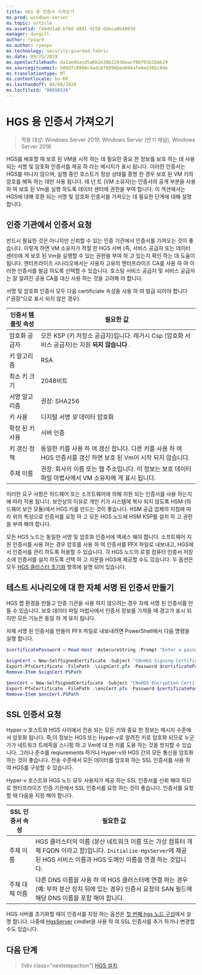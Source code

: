 ```yaml
---
title: HGS 용 인증서 가져오기
ms.prod: windows-server
ms.topic: article
ms.assetid: f4b4d1a8-bf6d-4881-9150-ddeca8b48038
manager: dongill
author: rpsqrd
ms.author: ryanpu
ms.technology: security-guarded-fabric
ms.date: 09/25/2019
ms.openlocfilehash: da1ae4bacd5a6b2e38b22930aacf06f65b16bb29
ms.sourcegitcommit: b00d7c8968c4adc8f699dbee694afe6ed36bc9de
ms.translationtype: MT
ms.contentlocale: ko-KR
ms.lasthandoff: 04/08/2020
ms.locfileid: "80856536"
---
```

# <a name="obtain-certificates-for-hgs"></a>HGS 용 인증서 가져오기

>적용 대상: Windows Server 2019, Windows Server (반기 채널), Windows Server 2016

HGS를 배포할 때 보호 된 VM을 시작 하는 데 필요한 중요 한 정보를 보호 하는 데 사용 되는 서명 및 암호화 인증서를 제공 하 라는 메시지가 표시 됩니다.
이러한 인증서는 HGS를 떠나지 않으며, 실행 중인 호스트가 정상 상태를 증명 한 경우 보호 된 VM 키의 암호를 해독 하는 데만 사용 됩니다.
테 넌 트 (VM 소유자)는 인증서의 공개 부분을 사용 하 여 보호 된 Vm을 실행 하도록 데이터 센터에 권한을 부여 합니다.
이 섹션에서는 HGS에 대해 호환 되는 서명 및 암호화 인증서를 가져오는 데 필요한 단계에 대해 설명 합니다.

## <a name="request-certificates-from-your-certificate-authority"></a>인증 기관에서 인증서 요청

반드시 필요한 것은 아니지만 신뢰할 수 있는 인증 기관에서 인증서를 가져오는 것이 좋습니다.
이렇게 하면 VM 소유자가 적절 한 HGS 서버 (즉, 서비스 공급자 또는 데이터 센터)에 게 보호 된 Vm을 실행할 수 있는 권한을 부여 하 고 있는지 확인 하는 데 도움이 됩니다.
엔터프라이즈 시나리오에서는 사용자 고유의 엔터프라이즈 CA를 사용 하 여 이러한 인증서를 발급 하도록 선택할 수 있습니다.
호스팅 서비스 공급자 및 서비스 공급자는 잘 알려진 공용 CA를 대신 사용 하는 것을 고려해 야 합니다.

서명 및 암호화 인증서 모두 다음 certificiate 속성을 사용 하 여 발급 되어야 합니다 ("권장"으로 표시 되지 않은 경우).

인증서 템플릿 속성 | 필요한 값 
------------------------------|----------------
암호화 공급자               | 모든 KSP (키 저장소 공급자)입니다. 레거시 Csp (암호화 서비스 공급자)는 지원 **되지 않습니다** .
키 알고리즘                 | RSA
최소 키 크기              | 2048비트
서명 알고리즘           | 권장: SHA256
키 사용                     | 디지털 서명 *및* 데이터 암호화
확장 된 키 사용            | 서버 인증
키 갱신 정책            | 동일한 키를 사용 하 여 갱신 합니다. 다른 키를 사용 하 여 HGS 인증서를 갱신 하면 보호 된 Vm이 시작 되지 않습니다.
주체 이름                  | 권장: 회사의 이름 또는 웹 주소입니다. 이 정보는 보호 데이터 파일 마법사에서 VM 소유자에 게 표시 됩니다.

이러한 요구 사항은 하드웨어 또는 소프트웨어에 의해 지원 되는 인증서를 사용 하는지에 따라 적용 됩니다.
보안상의 이유로 개인 키가 시스템에 복사 되지 않도록 HSM (하드웨어 보안 모듈)에서 HGS 키를 만드는 것이 좋습니다.
HSM 공급 업체의 지침에 따라 위의 특성으로 인증서를 요청 하 고 모든 HGS 노드에 HSM KSP를 설치 하 고 권한을 부여 해야 합니다.

모든 HGS 노드는 동일한 서명 및 암호화 인증서에 액세스 해야 합니다.
소프트웨어 지원 인증서를 사용 하는 경우 암호를 사용 하 여 인증서를 PFX 파일로 내보내고, HGS에서 인증서를 관리 하도록 허용할 수 있습니다.
각 HGS 노드의 로컬 컴퓨터 인증서 저장소에 인증서를 설치 하도록 선택 하 고 지문을 HGS에 제공할 수도 있습니다.
두 옵션은 모두 [HGS 클러스터 초기화](guarded-fabric-initialize-hgs.md) 항목에 설명 되어 있습니다.

## <a name="create-self-signed-certificates-for-test-scenarios"></a>테스트 시나리오에 대 한 자체 서명 된 인증서 만들기

HGS 랩 환경을 만들고 인증 기관을 사용 하지 않으려는 경우 자체 서명 된 인증서를 만들 수 있습니다.
보호 데이터 파일 마법사에서 인증서 정보를 가져올 때 경고가 표시 되지만 모든 기능은 동일 하 게 유지 됩니다.

자체 서명 된 인증서를 만들어 PFX 파일로 내보내려면 PowerShell에서 다음 명령을 실행 합니다.

```powershell
$certificatePassword = Read-Host -AsSecureString -Prompt "Enter a password for the PFX file"

$signCert = New-SelfSignedCertificate -Subject "CN=HGS Signing Certificate"
Export-PfxCertificate -FilePath .\signCert.pfx -Password $certificatePassword -Cert $signCert
Remove-Item $signCert.PSPath

$encCert = New-SelfSignedCertificate -Subject "CN=HGS Encryption Certificate"
Export-PfxCertificate -FilePath .\encCert.pfx -Password $certificatePassword -Cert $encCert
Remove-Item $encCert.PSPath
```

## <a name="request-an-ssl-certificate"></a>SSL 인증서 요청

Hyper-v 호스트와 HGS 사이에서 전송 되는 모든 키와 중요 한 정보는 메시지 수준에서 암호화 됩니다. 즉,이 정보는 HGS 또는 Hyper-v로 알려진 키로 암호화 되므로 누군가가 네트워크 트래픽을 스니핑 하 고 Vm에 대 한 키를 도용 하는 것을 방지할 수 있습니다.
그러나 준수를 reqiurements 하거나 Hyper-v와 HGS 간의 모든 통신을 암호화 하는 것이 좋습니다. 전송 수준에서 모든 데이터를 암호화 하는 SSL 인증서를 사용 하 여 HGS를 구성할 수 있습니다.

Hyper-v 호스트와 HGS 노드 모두 사용자가 제공 하는 SSL 인증서를 신뢰 해야 하므로 엔터프라이즈 인증 기관에서 SSL 인증서를 요청 하는 것이 좋습니다. 인증서를 요청할 때 다음을 지정 해야 합니다.

SSL 인증서 속성 | 필요한 값
-------------------------|---------------
주체 이름             | HGS 클러스터의 이름 (분산 네트워크 이름 또는 가상 컴퓨터 개체 FQDN 이라고 함)입니다. `Initialize-HgsServer`에 제공 된 HGS 서비스 이름과 HGS 도메인 이름을 연결 하는 것입니다.
주체 대체 이름 | 다른 DNS 이름을 사용 하 여 HGS 클러스터에 연결 하는 경우 (예: 부하 분산 장치 뒤에 있는 경우) 인증서 요청의 SAN 필드에 해당 DNS 이름을 포함 해야 합니다.

HGS 서버를 초기화할 때이 인증서를 지정 하는 옵션은 [첫 번째 hgs 노드 구성](guarded-fabric-initialize-hgs.md)에서 설명 합니다.
나중에 [HgsServer](https://docs.microsoft.com/powershell/module/hgsserver/set-hgsserver?view=win10-ps) cmdlet을 사용 하 여 SSL 인증서를 추가 하거나 변경할 수도 있습니다.

## <a name="next-step"></a>다음 단계

> [!div class="nextstepaction"]
> [HGS 설치](guarded-fabric-choose-where-to-install-hgs.md)